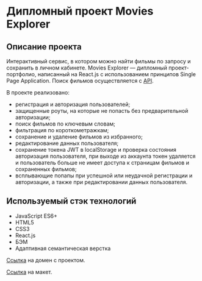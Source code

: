 # **Дипломный проект Movies Explorer**

## Описание проекта

Интерактивный сервис, в котором можно найти фильмы по запросу и сохранить в личном кабинете. Movies Explorer — дипломный проект-портфолио, написанный на React.js с использованием принципов Single Page Application. Поиск фильмов осуществляется с [API](https://api.nomoreparties.co/beatfilm-movies).

В проекте реализовано: 
- регистрация и авторизация пользователей;
- защищенные роуты, на которые не попасть без предварительной авторизации;
- поиск фильмов по ключевым словам;
- фильтрация по короткометражкам;
- сохранение и удаление фильмов из избранного;
- редактирование данных пользователя;
- сохранение токена JWT в localStorage и проверка состояния авторизация пользователя, при выходе из аккаунта токен удаляется и пользователь больше не имеет доступа к страницам фильмов и сохраненных фильмов;
- всплывающие попапы при успешной или неудачной регистрации и авторизации, а также при редактировании данных пользователя.

## Используемый стэк технологий
* JavaScript ES6+
* HTML5
* CSS3
* React.js
* БЭМ
* Адаптивная семантическая верстка


[Ссылка](https://lusya-movies-explorer.nomoredomains.xyz/) на домен с проектом.

[Ссылка](https://www.figma.com/file/XnlALbpYlz0hqnnUZHFmUA/Diploma-(Copy)?node-id=891%3A3857) на макет.
